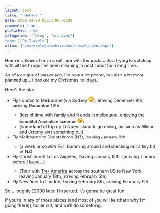 ```yaml
---
layout: post
title: " Wahoo! "
date: 2005-10-20 02:33:00 +0100
comments: true
published: true
categories: ["blog", "archives"]
tags: ["On Travels"]
alias: ["/mattsblog/archive/2005/10/20/1168.aspx"]
---
```

<!-- more -->

<P>Hmmm&#8230; Seems I&#8217;m on a roll here with the posts&#8230; Just trying to catch up with all the things I&#8217;ve been meaning to post about for a long time&#8230;</P>
 <P>As of a couple of weeks ago, I&#8217;m now a lot poorer, but also a lot more planned up&#8230; I booked my Christmas holidays&#8230;</P>
 <P>Here&#8217;s the plan</P>
 <UL>
 <LI>Fly London to Melbourne (via Sydney <IMG alt=:( class="emoticon" src="/images/emotions/emotion-6.gif" border=0>), leaving December 8th, arriving December 10th</LI>
 <UL>
 <LI>(lots of time with family and friends in melbourne, enjoying the beautiful Australian summer <IMG alt=":)" class="emoticon" src="/images/emotions/emotion-1.gif" border=0>)</LI>
 <LI>(some kind of trip up to Queensland to go diving, as soon as Allison and Jeremy&nbsp;sort something out)</LI></UL>
 <LI>Fly Melbourne to Christchurch (NZ), leaving January 8th</LI>
 <UL>
 <LI>(a week or so with Eva, bumming around and checking out a tiny bit of NZ)</LI></UL>
 <LI>Fly Christchurch to Los Angeles, leaving January 15th&nbsp; (arriving 7 hours before I leave&#8230;)</LI>
 <UL>
 <LI>(Tour with <A href="http://www.trekamerica.com/tours/slw.html">Trek America</A> across the southern US to New York, leaving January 18th, arriving February 5th)</LI></UL>
 <LI>Fly New York to London, leaving February 8th, arriving February 9th</LI></UL>
 <P>So&#8230; roughly £2000 later, I&#8217;m sorted. It&#8217;s gonna be great fun.</P>
 <P>If you&#8217;re in any of those places (and most of you will be (that&#8217;s why I&#8217;m going there)), holler out, and we&#8217;ll do something.</P>
